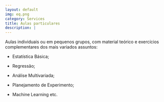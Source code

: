 ```yaml
---
layout: default
img: eq.png
category: Services
title: Aulas particulares
description: |
---
```

Aulas individuais ou em pequenos grupos, com material teórico e exercícios complementares dos mais variados assuntos: 

 - Estatística Básica;
 
 - Regressão;
 
 - Análise Multivariada;
 
 - Planejamento de Experimento;
 
 - Machine Learning etc.
 
